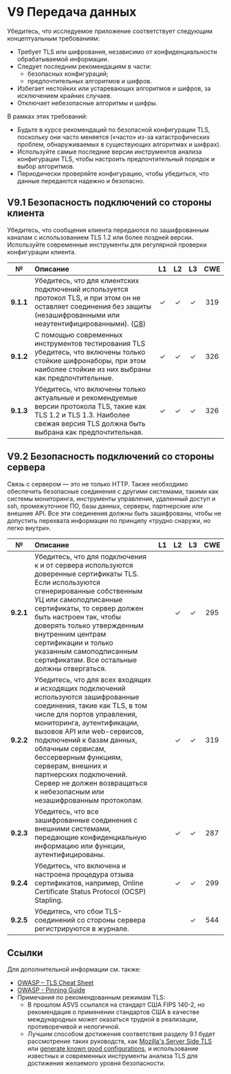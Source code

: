 # V9 Передача данных

Убедитесь, что исследуемое приложение соответствует следующим концептуальным требованиям:

* Требует TLS или шифрования, независимо от конфиденциальности обрабатываемой информации.
* Следует последним рекомендациям в части:
  * безопасных конфигураций;
  * предпочтительных алгоритмов и шифров.
* Избегает нестойких или устаревающих алгоритмов и шифров, за исключением крайних случаев.
* Отключает небезопасные алгоритмы и шифры.

В рамках этих требований:

* Будьте в курсе рекомендаций по безопасной конфигурации TLS, поскольку они часто меняется («часто» из-за катастрофических проблем, обнаруживаемых в существующих алгоритмах и шифрах).
* Используйте самые последние версии инструментов анализа конфигурации TLS, чтобы настроить предпочтительный порядок и выбор алгоритмов.
* Периодически проверяйте конфигурацию, чтобы убедиться, что данные передаются надежно и безопасно.

## V9.1 Безопасность подключений со стороны клиента

Убедитесь, что сообщения клиента передаются по зашифрованным каналам с использованием TLS 1.2 или более поздней версии.
Используйте современные инструменты для регулярной проверки конфигурации клиента.

| № | Описание | L1 | L2 | L3 | CWE |
| :---: | :--- | :---: | :---:| :---: | :---: |
| **9.1.1** | Убедитесь, что для клиентских подключений используется протокол TLS, и при этом он не оставляет соединения без защиты (незашифрованными или неаутентифицированными). ([C8](https://owasp.org/www-project-proactive-controls/#div-numbering)) | ✓ | ✓ | ✓ | 319 |
| **9.1.2** | С помощью современных инструментов тестирования TLS убедитесь, что включены только стойкие шифронаборы, при этом наиболее стойкие из них выбраны как предпочтительные. | ✓ | ✓ | ✓ | 326 |
| **9.1.3** | Убедитесь, что включены только актуальные и рекомендуемые версии протокола TLS, такие как TLS 1.2 и TLS 1.3. Наиболее свежая версия TLS должна быть выбрана как предпочтительная. | ✓ | ✓ | ✓ | 326 |

## V9.2 Безопасность подключений со стороны сервера

Связь с сервером — это не только HTTP. Также необходимо обеспечить безопасные соединения с другими системами, такими как системы мониторинга, инструменты управления, удаленный доступ и ssh, промежуточное ПО, базы данных, серверы, партнерские или внешние API. Все эти соединения должны быть зашифрованы, чтобы не допустить перехвата информации по принципу «трудно снаружи, но легко внутри».

| № | Описание | L1 | L2 | L3 | CWE |
| :---: | :--- | :---: | :---:| :---: | :---: |
| **9.2.1** | Убедитесь, что для подключения к и от сервера используются доверенные сертификаты TLS. Если используются сгенерированные собственным УЦ или самоподписанные сертификаты, то сервер должен быть настроен так, чтобы доверять только утвержденным внутренним центрам сертификации и только указанным самоподписанным сертификатам. Все остальные должны отвергаться. | | ✓ | ✓ | 295 |
| **9.2.2** | Убедитесь, что для всех входящих и исходящих подключений используются зашифрованные соединения, такие как TLS, в том числе для портов управления, мониторинга, аутентификации, вызовов API или web-сервисов, подключений к базам данных, облачным сервисам, бессерверным функциям, серверам, внешних и партнерских подключений. Сервер не должен возвращаться к небезопасным или незашифрованным протоколам. | | ✓ | ✓ | 319 |
| **9.2.3** | Убедитесь, что все зашифрованные соединения с внешними системами, передающие конфиденциальную информацию или функции, аутентифицированы. | | ✓ | ✓ | 287 |
| **9.2.4** | Убедитесь, что включена и настроена процедура отзыва сертификатов, например, Online Certificate Status Protocol (OCSP) Stapling. | | ✓ | ✓ | 299 |
| **9.2.5** | Убедитесь, что сбои TLS-соединений со стороны сервера  регистрируются в журнале. | | | ✓ | 544 |

## Ссылки

Для дополнительной информации см. также:

* [OWASP – TLS Cheat Sheet](https://cheatsheetseries.owasp.org/cheatsheets/Transport_Layer_Protection_Cheat_Sheet.html)
* [OWASP - Pinning Guide](https://owasp.org/www-community/controls/Certificate_and_Public_Key_Pinning)
* Примечания по рекомендованным режимам TLS:
  * В прошлом ASVS ссылался на стандарт США FIPS 140-2, но рекомендация о применении стандартов США в качестве международных может оказаться трудной в реализации, противоречивой и нелогичной.
  * Лучшим способом достижения соответствия разделу 9.1 будет рассмотрение таких руководств, как [Mozilla's Server Side TLS](https://wiki.mozilla.org/Security/Server_Side_TLS) или [generate known good configurations](https://mozilla.github.io/server-side-tls/ssl-config-generator/), и использование известных и современных инструменты анализа TLS для достижения желаемого уровня безопасности.
